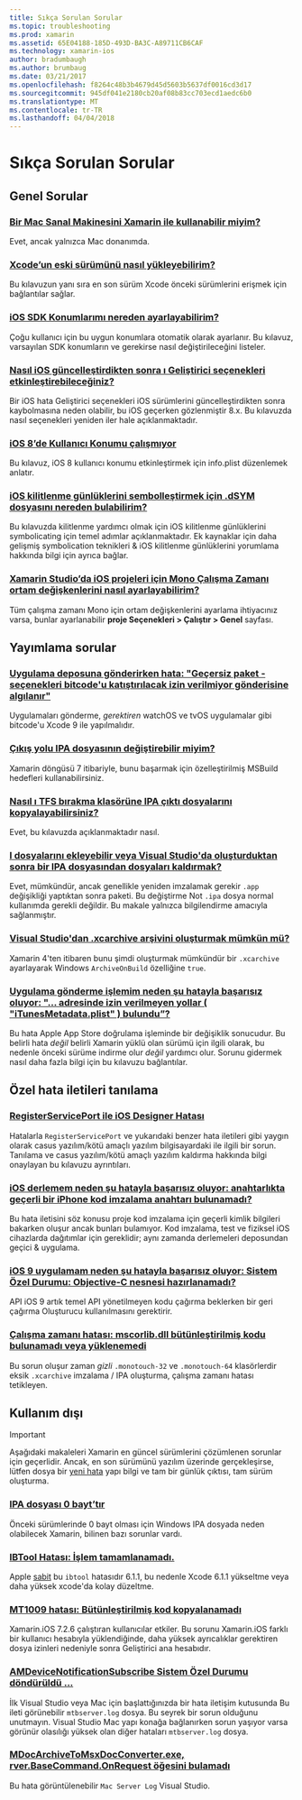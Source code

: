 ```yaml
---
title: Sıkça Sorulan Sorular
ms.topic: troubleshooting
ms.prod: xamarin
ms.assetid: 65E04188-185D-493D-BA3C-A89711CB6CAF
ms.technology: xamarin-ios
author: bradumbaugh
ms.author: brumbaug
ms.date: 03/21/2017
ms.openlocfilehash: f8264c48b3b4679d45d5603b5637df0016cd3d17
ms.sourcegitcommit: 945df041e2180cb20af08b83cc703ecd1aedc6b0
ms.translationtype: MT
ms.contentlocale: tr-TR
ms.lasthandoff: 04/04/2018
---
```

# <a name="frequently-asked-questions"></a>Sıkça Sorulan Sorular

## <a name="general-questions"></a>Genel Sorular

### <a name="can-i-use-a-mac-vm-with-xamarinmac-vmmd"></a>[Bir Mac Sanal Makinesini Xamarin ile kullanabilir miyim?](mac-vm.md)
Evet, ancak yalnızca Mac donanımda.

### <a name="how-can-i-downgrade-xcodedowngrade-xcodemd"></a>[Xcode’un eski sürümünü nasıl yükleyebilirim?](downgrade-xcode.md)
Bu kılavuzun yanı sıra en son sürüm Xcode önceki sürümlerini erişmek için bağlantılar sağlar.

### <a name="where-can-i-set-my-ios-sdk-locationsios-sdkmd"></a>[iOS SDK Konumlarımı nereden ayarlayabilirim?](ios-sdk.md)
Çoğu kullanıcı için bu uygun konumlara otomatik olarak ayarlanır. Bu kılavuz, varsayılan SDK konumların ve gerekirse nasıl değiştirileceğini listeler.

### <a name="how-can-i-reenable-developer-options-after-updating-iosupdate-developer-optionsmd"></a>[Nasıl iOS güncelleştirdikten sonra ı Geliştirici seçenekleri etkinleştirebileceğiniz?](update-developer-options.md)
Bir iOS hata Geliştirici seçenekleri iOS sürümlerini güncelleştirdikten sonra kaybolmasına neden olabilir, bu iOS geçerken gözlenmiştir 8.x. Bu kılavuzda nasıl seçenekleri yeniden iler hale açıklanmaktadır.

### <a name="user-location-not-working-in-ios-8ios8-user-locationmd"></a>[iOS 8’de Kullanıcı Konumu çalışmıyor](ios8-user-location.md)
Bu kılavuz, iOS 8 kullanıcı konumu etkinleştirmek için info.plist düzenlemek anlatır.

### <a name="where-can-i-find-the-dsym-file-to-symbolicate-ios-crash-logssymbolicate-ios-crashmd"></a>[iOS kilitlenme günlüklerini sembolleştirmek için .dSYM dosyasını nereden bulabilirim?](symbolicate-ios-crash.md)
Bu kılavuzda kilitlenme yardımcı olmak için iOS kilitlenme günlüklerini symbolicating için temel adımlar açıklanmaktadır. Ek kaynaklar için daha gelişmiş symbolication teknikleri & iOS kilitlenme günlüklerini yorumlama hakkında bilgi için ayrıca bağlar.


### <a name="how-do-i-set-mono-runtime-environment-variables-for-ios-projects-in-xamarin-studioxs-mono-runtimemd"></a>[Xamarin Studio’da iOS projeleri için Mono Çalışma Zamanı ortam değişkenlerini nasıl ayarlayabilirim?](xs-mono-runtime.md)
Tüm çalışma zamanı Mono için ortam değişkenlerini ayarlama ihtiyacınız varsa, bunlar ayarlanabilir **proje Seçenekleri > Çalıştır > Genel** sayfası.

## <a name="publishing-questions"></a>Yayımlama sorular

### <a name="error-when-submitting-to-app-store-invalid-bundle---options-not-allowed-to-be-embedded-in-bitcode-are-detected-in-the-submissioninvalid-bundle-bitcodemd"></a>[Uygulama deposuna gönderirken hata: "Geçersiz paket - seçenekleri bitcode'u katıştırılacak izin verilmiyor gönderisine algılanır"](invalid-bundle-bitcode.md)

Uygulamaları gönderme, _gerektiren_ watchOS ve tvOS uygulamalar gibi bitcode'u Xcode 9 ile yapılmalıdır.

### <a name="can-i-change-the-output-path-of-the-ipa-fileipa-output-pathmd"></a>[Çıkış yolu IPA dosyasının değiştirebilir miyim?](ipa-output-path.md)
Xamarin döngüsü 7 itibariyle, bunu başarmak için özelleştirilmiş MSBuild hedefleri kullanabilirsiniz.

### <a name="how-can-i-copy-ipa-output-files-to-the-tfs-drop-folderipa-tfsmd"></a>[Nasıl ı TFS bırakma klasörüne IPA çıktı dosyalarını kopyalayabilirsiniz?](ipa-tfs.md)
Evet, bu kılavuzda açıklanmaktadır nasıl.

### <a name="can-i-add-files-to-or-remove-files-from-an-ipa-file-after-building-it-in-visual-studiomodify-ipamd"></a>[I dosyalarını ekleyebilir veya Visual Studio'da oluşturduktan sonra bir IPA dosyasından dosyaları kaldırmak?](modify-ipa.md)
Evet, mümkündür, ancak genellikle yeniden imzalamak gerekir `.app` değişikliği yaptıktan sonra paketi. Bu değiştirme Not `.ipa` dosya normal kullanımda gerekli değildir. Bu makale yalnızca bilgilendirme amacıyla sağlanmıştır.

### <a name="is-it-possible-to-create-a-xcarchive-archive-from-visual-studiocreate-xcarchivemd"></a>[Visual Studio'dan .xcarchive arşivini oluşturmak mümkün mü?](create-xcarchive.md)
Xamarin 4'ten itibaren bunu şimdi oluşturmak mümkündür bir `.xcarchive` ayarlayarak Windows `ArchiveOnBuild` özelliğine `true`.

### <a name="why-does-my-app-submission-fail-with-disallowed-paths--itunesmetadataplist--found-at--itunesmetadata-disallowed-pathsmd"></a>[Uygulama gönderme işlemim neden şu hatayla başarısız oluyor: "... adresinde izin verilmeyen yollar ( "iTunesMetadata.plist" ) bulundu”?](itunesmetadata-disallowed-paths.md)
Bu hata Apple App Store doğrulama işleminde bir değişiklik sonucudur. Bu belirli hata _değil_ belirli Xamarin yüklü olan sürümü için ilgili olarak, bu nedenle önceki sürüme indirme olur _değil_ yardımcı olur. Sorunu gidermek nasıl daha fazla bilgi için bu kılavuzu bağlantılar.


## <a name="diagnosing-specific-error-messages"></a>Özel hata iletileri tanılama

### <a name="ios-designer-error-with-registerserviceporterror-registerserviceportmd"></a>[RegisterServicePort ile iOS Designer Hatası](error-registerserviceport.md)
Hatalarla `RegisterServicePort` ve yukarıdaki benzer hata iletileri gibi yaygın olarak casus yazılım/kötü amaçlı yazılım bilgisayardaki ile ilgili bir sorun. Tanılama ve casus yazılım/kötü amaçlı yazılım kaldırma hakkında bilgi onaylayan bu kılavuzu ayrıntıları.

### <a name="why-does-my-ios-build-fail-with-no-valid-iphone-code-signing-keys-found-in-keychainno-codesigning-keysmd"></a>[iOS derlemem neden şu hatayla başarısız oluyor: anahtarlıkta geçerli bir iPhone kod imzalama anahtarı bulunamadı?](no-codesigning-keys.md)
Bu hata iletisini söz konusu proje kod imzalama için geçerli kimlik bilgileri bakarken oluşur ancak bunları bulamıyor. Kod imzalama, test ve fiziksel iOS cihazlarda dağıtımlar için gereklidir; aynı zamanda derlemeleri deposundan geçici & uygulama.

### <a name="why-does-my-ios-9-app-fail-with-systemexception-failed-to-marshal-the-objective-c-objectexception-marshal-obj-cmd"></a>[iOS 9 uygulamam neden şu hatayla başarısız oluyor: Sistem Özel Durumu: Objective-C nesnesi hazırlanamadı?](exception-marshal-obj-c.md)
API iOS 9 artık temel API yönetilmeyen kodu çağırma beklerken bir geri çağırma Oluşturucu kullanılmasını gerektirir.

### <a name="runtime-error-the-assembly-mscorlibdll-was-not-found-or-could-not-be-loadederror-mscorlib-not-foundmd"></a>[Çalışma zamanı hatası: mscorlib.dll bütünleştirilmiş kodu bulunamadı veya yüklenemedi](error-mscorlib-not-found.md)
Bu sorun oluşur zaman *gizli* `.monotouch-32` ve `.monotouch-64` klasörlerdir eksik `.xcarchive` imzalama / IPA oluşturma, çalışma zamanı hatası tetikleyen.

## <a name="deprecated"></a>Kullanım dışı

> [!IMPORTANT]
> Aşağıdaki makaleleri Xamarin en güncel sürümlerini çözümlenen sorunlar için geçerlidir. Ancak, en son sürümünü yazılım üzerinde gerçekleşirse, lütfen dosya bir [yeni hata](~/cross-platform/troubleshooting/questions/howto-file-bug.md) yapı bilgi ve tam bir günlük çıktısı, tam sürüm oluşturma.



### <a name="ipa-file-is-0-bytesipa-zero-bytesmd"></a>[IPA dosyası 0 bayt’tır](ipa-zero-bytes.md)
Önceki sürümlerinde 0 bayt olması için Windows IPA dosyada neden olabilecek Xamarin, bilinen bazı sorunlar vardı.

### <a name="ibtool-error-the-operation-couldnt-be-completederror-ibtoolmd"></a>[IBTool Hatası: İşlem tamamlanamadı.](error-ibtool.md)
Apple [sabit](https://developer.apple.com/library/ios/releasenotes/DeveloperTools/RN-Xcode/Chapters/xc6_release_notes.html) bu `ibtool` hatasıdır 6.1.1, bu nedenle Xcode 6.1.1 yükseltme veya daha yüksek xcode'da kolay düzeltme.

### <a name="error-mt1009-could-not-copy-the-assemblyerror-mt1009md"></a>[MT1009 hatası: Bütünleştirilmiş kod kopyalanamadı](error-mt1009.md)
Xamarin.iOS 7.2.6 çalıştıran kullanıcılar etkiler. Bu sorunu Xamarin.iOS farklı bir kullanıcı hesabıyla yüklendiğinde, daha yüksek ayrıcalıklar gerektiren dosya izinleri nedeniyle sonra Geliştirici ana hesabıdır.

### <a name="systemexception-amdevicenotificationsubscribe-returned-exception-amddevicenotificationsubscribemd"></a>[AMDeviceNotificationSubscribe Sistem Özel Durumu döndürüldü ...](exception-amddevicenotificationsubscribe.md)
İlk Visual Studio veya Mac için başlattığınızda bir hata iletişim kutusunda Bu ileti görünebilir `mtbserver.log` dosya. Bu seyrek bir sorun olduğunu unutmayın. Visual Studio Mac yapı konağa bağlanırken sorun yaşıyor varsa görünür olasılığı yüksek olan diğer hataları `mtbserver.log` dosya.

### <a name="mdocarchivetomsxdocconverterexe-not-found-rverbasecommandonrequestmdocarchivetomsxdocconverter-not-foundmd"></a>[MDocArchiveToMsxDocConverter.exe, rver.BaseCommand.OnRequest öğesini bulamadı](mdocarchivetomsxdocconverter-not-found.md)
Bu hata görüntülenebilir `Mac Server Log` Visual Studio.
